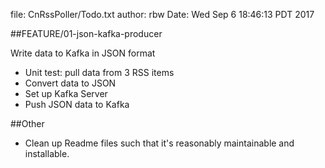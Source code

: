 file:   CnRssPoller/Todo.txt
author: rbw
Date:   Wed Sep  6 18:46:13 PDT 2017

##FEATURE/01-json-kafka-producer

  Write data to Kafka in JSON format
  
  * Unit test: pull data from 3 RSS items
  * Convert data to JSON
  * Set up Kafka Server
  * Push JSON data to Kafka
  
##Other

  * Clean up Readme files such that it's reasonably maintainable and
  installable.
  
